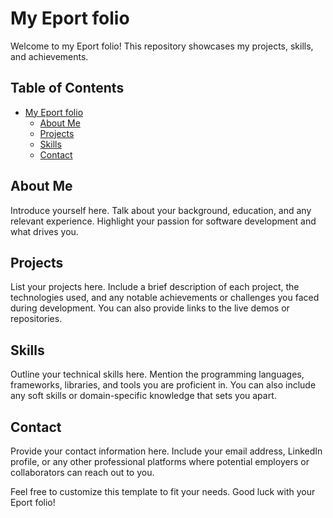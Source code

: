 # My Eport folio

Welcome to my Eport folio! This repository showcases my projects, skills, and achievements.

## Table of Contents

- [My Eport folio](#my-eport-folio)
  - [About Me](#about-me)
  - [Projects](#projects)
  - [Skills](#skills)
  - [Contact](#contact)

## About Me

Introduce yourself here. Talk about your background, education, and any relevant experience. Highlight your passion for software development and what drives you.

## Projects

List your projects here. Include a brief description of each project, the technologies used, and any notable achievements or challenges you faced during development. You can also provide links to the live demos or repositories.

## Skills

Outline your technical skills here. Mention the programming languages, frameworks, libraries, and tools you are proficient in. You can also include any soft skills or domain-specific knowledge that sets you apart.

## Contact

Provide your contact information here. Include your email address, LinkedIn profile, or any other professional platforms where potential employers or collaborators can reach out to you.

Feel free to customize this template to fit your needs. Good luck with your Eport folio!